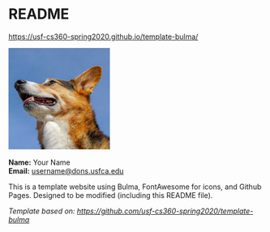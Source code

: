 # README

<https://usf-cs360-spring2020.github.io/template-bulma/>

![Profile Image](profile.png)

**Name:** Your Name  
**Email:** <username@dons.usfca.edu>

This is a template website using Bulma, FontAwesome for icons, and Github Pages. Designed to be modified (including this README file).

*Template based on: <https://github.com/usf-cs360-spring2020/template-bulma>*

